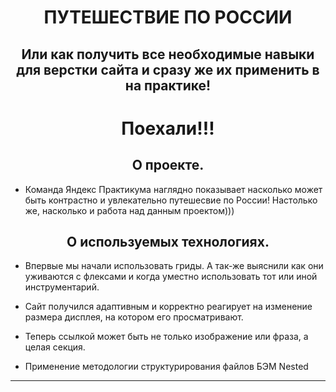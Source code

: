 
# <center>ПУТЕШЕСТВИЕ ПО РОССИИ
## <center>Или как получить все необходимые навыки для верстки сайта и сразу же их применить в на практике!


# <center>Поехали!!!

 ## <center>О проекте.

 - Команда Яндекс Практикума наглядно показывает насколько может быть контрастно и увлекательно путешесвие по России! Настолько же, насколько и работа над данным проектом)))


 ## <center>О используемых технологиях.
 
 - Впервые мы начали использовать гриды. А так-же выяснили как они уживаются с флексами и когда уместно использовать тот или иной инструментарий.

 - Сайт получился адаптивным и корректно реагирует на изменение размера дисплея, на котором его просматривают. 

 - Теперь ссылкой может быть не только изображение или фраза, а целая секция.

 - Применение методологии структурирования файлов БЭМ Nested
***

